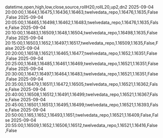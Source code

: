 datetime,open,high,low,close,source,rollH20,rollL20,up2,dn2
2025-09-04 20:00:00,1.1644,1.16475,1.16436,1.16463,twelvedata_repo,1.16476,1.1635,False,False
2025-09-04 20:05:00,1.16465,1.16498,1.16462,1.16483,twelvedata_repo,1.16476,1.1635,False,False
2025-09-04 20:10:00,1.16483,1.16509,1.1648,1.16504,twelvedata_repo,1.16498,1.1635,False,False
2025-09-04 20:15:00,1.16503,1.1652,1.16497,1.16517,twelvedata_repo,1.16509,1.1635,False,False
2025-09-04 20:20:00,1.16518,1.16521,1.16465,1.16477,twelvedata_repo,1.1652,1.16351,False,False
2025-09-04 20:25:00,1.1648,1.16485,1.16461,1.16469,twelvedata_repo,1.16521,1.16351,False,False
2025-09-04 20:30:00,1.1647,1.16497,1.16464,1.16483,twelvedata_repo,1.16521,1.16351,False,False
2025-09-04 20:35:00,1.16479,1.16511,1.16472,1.16505,twelvedata_repo,1.16521,1.16362,False,False
2025-09-04 20:40:00,1.16508,1.16512,1.16491,1.16499,twelvedata_repo,1.16521,1.16367,False,False
2025-09-04 20:45:00,1.16501,1.16513,1.16495,1.16499,twelvedata_repo,1.16521,1.16393,False,False
2025-09-04 20:50:00,1.165,1.1652,1.16493,1.1651,twelvedata_repo,1.16521,1.16409,False,False
2025-09-04 20:55:00,1.16509,1.1652,1.16506,1.16512,twelvedata_repo,1.16521,1.16416,False,False
